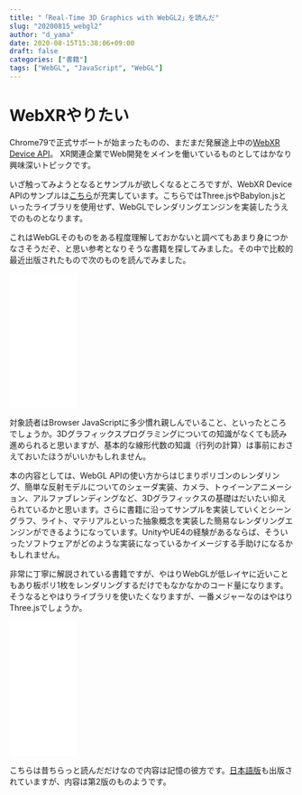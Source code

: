 ```yaml
---
title: "「Real-Time 3D Graphics with WebGL2」を読んだ"
slug: "20200815_webgl2"
author: "d_yama"
date: 2020-08-15T15:38:06+09:00
draft: false
categories: ["書籍"]
tags: ["WebGL", "JavaScript", "WebGL"]
---
```


# WebXRやりたい
Chrome79で正式サポートが始まったものの、まだまだ発展途上中の[WebXR Device API](https://www.w3.org/TR/webxr/)。
XR関連企業でWeb開発をメインを働いているものとしてはかなり興味深いトピックです。

いざ触ってみようとなるとサンプルが欲しくなるところですが、WebXR Device APIのサンプルは[こちら](https://immersive-web.github.io/webxr-samples/)が充実しています。こちらではThree.jsやBabylon.jsといったライブラリを使用せず、WebGLでレンダリングエンジンを実装したうえでのものとなります。

これはWebGLそのものをある程度理解しておかないと調べてもあまり身につかなさそうだぞ、と思い参考となりそうな書籍を探してみました。その中で比較的最近出版されたもので次のものを読んでみました。

<iframe style="width:120px;height:240px;" marginwidth="0" marginheight="0" scrolling="no" frameborder="0" src="//rcm-fe.amazon-adsystem.com/e/cm?lt1=_blank&bc1=000000&IS2=1&bg1=FFFFFF&fc1=000000&lc1=0000FF&t=7dyama-22&language=ja_JP&o=9&p=8&l=as4&m=amazon&f=ifr&ref=as_ss_li_til&asins=B07GVNQLH5&linkId=c2867b32e3f2888b6f97e9903b92b44b"></iframe>

対象読者はBrowser JavaScriptに多少慣れ親しんでいること、といったところでしょうか。3Dグラフィックスプログラミングについての知識がなくても読み進められると思いますが、基本的な線形代数の知識（行列の計算）は事前におさえておいたほうがいいかもしれません。

本の内容としては、WebGL APIの使い方からはじまりポリゴンのレンダリング、簡単な反射モデルについてのシェーダ実装、カメラ、トゥイーンアニメーション、アルファブレンディングなど、3Dグラフィックスの基礎はだいたい抑えられているかと思います。さらに書籍に沿ってサンプルを実装していくとシーングラフ、ライト、マテリアルといった抽象概念を実装した簡易なレンダリングエンジンができるようになっています。UnityやUE4の経験があるならば、そういったソフトウェアがどのような実装になっているかイメージする手助けになるかもしれません。

非常に丁寧に解説されている書籍ですが、やはりWebGLが低レイヤに近いこともあり板ポリ1枚をレンダリングするだけでもなかなかのコード量になります。そうなるとやはりライブラリを使いたくなりますが、一番メジャーなのはやはりThree.jsでしょうか。

<iframe style="width:120px;height:240px;" marginwidth="0" marginheight="0" scrolling="no" frameborder="0" src="//rcm-fe.amazon-adsystem.com/e/cm?lt1=_blank&bc1=000000&IS2=1&bg1=FFFFFF&fc1=000000&lc1=0000FF&t=7dyama-22&language=ja_JP&o=9&p=8&l=as4&m=amazon&f=ifr&ref=as_ss_li_til&asins=B07H2WJD1P&linkId=397eb17fbed0b09a1e219cefc3b811bb"></iframe>

こちらは昔ちらっと読んだだけなので内容は記憶の彼方です。[日本語版](https://amzn.to/343auao)も出版されていますが、内容は第2版のものようです。
